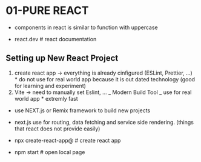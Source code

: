 # 01-PURE REACT

- components in react is similar to function with uppercase

- react.dev # react documentation

## Setting up New React Project

1. create react app -> everything is already cinfigured (ESLint, Prettier, ...) \* do not use for real world app because it is out dated technology (good for learning and experiment)
2. Vite -> need to manually set Eslint, ... _ Modern Build Tool _ use for real world app \* extremly fast

- use NEXT.js or Remix framework to build new projects
- next.js use for routing, data fetching and service side rendering. (things that react does not provide easily)

- npx create-react-app@<version> <app-name> # create react app
- npm start # open local page
